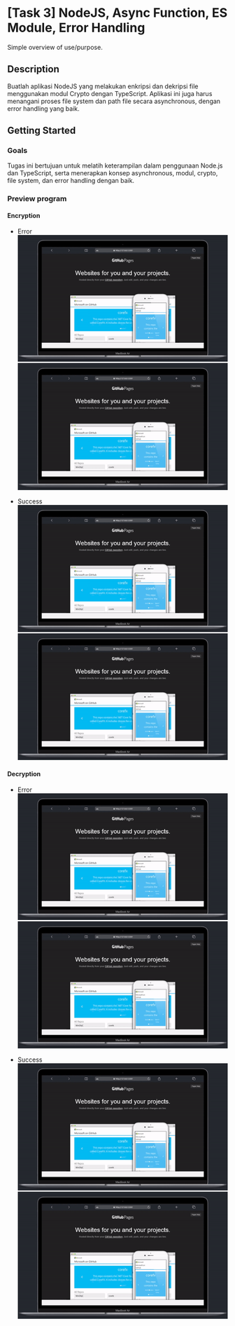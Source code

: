 # [Task 3] NodeJS, Async Function, ES Module, Error Handling

Simple overview of use/purpose.

## Description

Buatlah aplikasi NodeJS yang melakukan enkripsi dan dekripsi file menggunakan modul Crypto dengan TypeScript. Aplikasi ini juga harus menangani proses file system dan path file secara asynchronous, dengan error handling yang baik.


## Getting Started

### Goals
Tugas ini bertujuan untuk melatih keterampilan dalam penggunaan Node.js dan TypeScript, serta menerapkan konsep asynchronous, modul, crypto, file system, dan error handling dengan baik.
### Preview program
#### Encryption
* Error
![Error](https://github.com/rrdentin/Productzilla/blob/main/%5BTask%201%5D%20HTML%20%26%20CSS/md/desktop.gif)
![Error](https://github.com/rrdentin/Productzilla/blob/main/%5BTask%201%5D%20HTML%20%26%20CSS/md/desktop.gif)

* Success
![Success](https://github.com/rrdentin/Productzilla/blob/main/%5BTask%201%5D%20HTML%20%26%20CSS/md/desktop.gif)
![Success](https://github.com/rrdentin/Productzilla/blob/main/%5BTask%201%5D%20HTML%20%26%20CSS/md/desktop.gif)


#### Decryption
* Error
![Error](https://github.com/rrdentin/Productzilla/blob/main/%5BTask%201%5D%20HTML%20%26%20CSS/md/desktop.gif)
![Error](https://github.com/rrdentin/Productzilla/blob/main/%5BTask%201%5D%20HTML%20%26%20CSS/md/desktop.gif)

* Success
![Success](https://github.com/rrdentin/Productzilla/blob/main/%5BTask%201%5D%20HTML%20%26%20CSS/md/desktop.gif)
![Success](https://github.com/rrdentin/Productzilla/blob/main/%5BTask%201%5D%20HTML%20%26%20CSS/md/desktop.gif)

